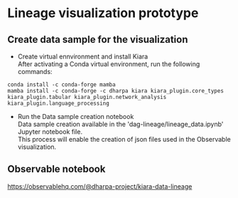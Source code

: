 # Lineage visualization prototype
## Create data sample for the visualization
- Create virtual ennvironment and install Kiara</br>
  After activating a Conda virtual environment, run the following commands:

```
conda install -c conda-forge mamba
mamba install -c conda-forge -c dharpa kiara kiara_plugin.core_types kiara_plugin.tabular kiara_plugin.network_analysis kiara_plugin.language_processing
```

- Run the Data sample creation notebook </br>
Data sample creation available in the 'dag-lineage/lineage_data.ipynb' Jupyter notebook file.</br>
This process will enable the creation of json files used in the Observable visualization.

## Observable notebook 
https://observablehq.com/@dharpa-project/kiara-data-lineage